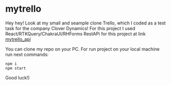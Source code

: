 # mytrello
Hey hey!
Look at my small and seample clone Trello, which I coded as a test task for the company Clover Dynamics!
For this project I used React/RTKQuery/ChakraUI/RHForms
RestAPi for this project at link [mytrello_api](https://github.com/andrii-petlovanyi/mytrello_api/)

You can clone my repo on your PC. 
For run project on your local machine run next commands:
```
npm i
npm start
```

Good luck!)
